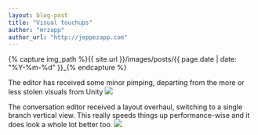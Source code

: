 ```yaml
---
layout: blog-post
title: "Visual touchups"
author: "mrzapp"
author_url: "http://jeppezapp.com"
---
```

{% capture img_path %}{{ site.url }}/images/posts/{{ page.date | date: "%Y-%m-%d" }}_{% endcapture %}

The editor has received some minor pimping, departing from the more or less stolen visuals from Unity
<a data-lightbox="gallery" href="{{ img_path }}overhaul_main.jpg"><img src="{{ img_path }}overhaul_main.jpg" /></a>

The conversation editor received a layout overhaul, switching to a single branch vertical view. This really speeds things up performance-wise and it does look a whole lot better too.
<a data-lightbox="gallery" href="{{ img_path }}overhaul_convo.jpg"><img src="{{ img_path }}overhaul_convo.jpg" /></a>
